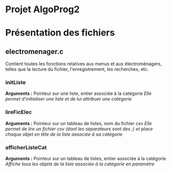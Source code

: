 # Projet AlgoProg2

# Présentation des fichiers

## electromenager.c
Contient toutes les fonctions relatives aux menus et aux électroménagers, telles que la lecture du fichier, l'enregistrement, les recherches, etc.

### initListe
**Arguments :** Pointeur sur une liste, entier associée à la catégorie
*Elle permet d'initialiser une liste et de lui attribuer une catégorie*

### lireFicElec
**Arguments :** Pointeur sur un tableau de listes, nom du fichier csv
*Elle permet de lire un fichier csv (dont les séparateurs sont des ;) et place chaque objet en tête de la liste associée à sa catégorie*

### afficherListeCat
**Arguments :** Pointeur sur un tableau de listes, entier associée à la catégorie
*Affiche tous les objets de la liste associée à la catégorie en paramètre*

